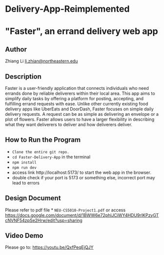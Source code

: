 # Delivery-App-Reimplemented 
# "Faster", an errand delivery web app

## Author

Zhiang Li
li.zhian@northeastern.edu

## Description

Faster is a user-friendly application that connects individuals who need errands done by reliable deliverers within their local area. This app aims to simplify daily tasks by offering a platform for posting, accepting, and fulfilling errand requests with ease. Unlike other currently existing food delivery apps like UberEats and DoorDash, Faster focuses on simple daily delivery requests. A request can be as simple as delivering an envelope or a plot of flowers. Faster allows users to have a larger flexibility in describing what they want deliverers to deliver and how deliverers deliver. 

## How to Run the Program

* `Clone the entire git repo.`
* `cd Faster-Delivery-App` in the terminal
* `npm install`
* `npm run dev`
*  access link http://localhost:5173/ to start the web app in the browser.
*  double check if your port is 5173 or something else, incorrect port may lead to errors

## Design Document

Please refer to pdf file * `NEU-CS5010-Project1.pdf` or access https://docs.google.com/document/d/1BWW6e72phlJCiWY4HDU9rIKPzyGTcNVNF54zpSe2Hrw/edit?usp=sharing

## Video Demo

Please go to: https://youtu.be/QxfPeqEjQJY